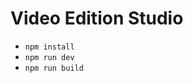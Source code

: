 # Video Edition Studio

-   <code>npm install</code>
-   <code>npm run dev</code>
-   <code>npm run build</code>

